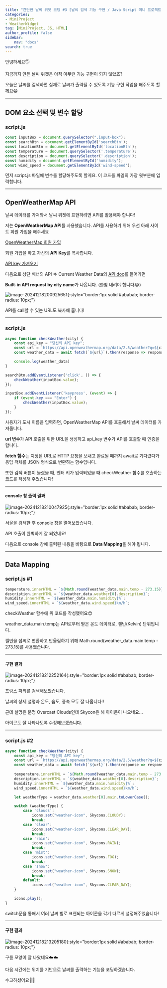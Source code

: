```yaml
---
title: "간단한 날씨 위젯 코딩 #3 [날씨 검색 기능 구현 / Java Script 미니 프로젝트]"
categories:
- MiniProject
- WeatherWidget
tag: [MiniProject, JS, HTML]
author_profile: false
sidebar:
    nav: "docs"
search: true
---
```

안녕하세요🖐️

지금까지 만든 날씨 위젯은 아직 아무런 기능 구현이 되지 않았죠?

오늘은 날씨를 검색하면 실제로 날씨가 출력될 수 있도록 기능 구현 작업을 해주도록 할께요😁

***

## DOM 요소 선택 및 변수 할당

### script.js

```js
const inputBox = document.querySelector(".input-box");
const searchBtn = document.getElementById('searchBtn');
const locationBtn = document.getElementById('locationBtn');
const temperature = document.querySelector('.temperature');
const description = document.querySelector('.description');
const humidity = document.getElementById('humidity');
const wind_speed = document.getElementById('wind-speed');
```

먼저 script.js 파일에 변수를 할당해주도록 할게요. 이 코드를 파일의 가장 윗부분에 입력합니다.

***

## OpenWeatherMap API

날씨 데이터를 가져와서 날씨 위젯에 표현하려면 API를 활용해야 합니다!

저는 **OpenWeatherMap API**를 사용했습니다. API를 사용하기 위해 우선 아래 사이트 회원 가입을 해주세요

[OpenWeatherMap 회원 가입]("https://openweathermap.org/")

회원 가입을 하고 자신의 **API Key**를 복사합니다.

[API key 가져오기]("https://home.openweathermap.org/api_keys")

다음으로 상단 배너의 API => Current Weather Data의 [API doc]("https://openweathermap.org/current")를 들어가면

**Built-in API request by city name**가 나옵니다. (한참 내려야 합니다😂)

![image-20241218200925651](../assets/img/posts/2024-12-18-weather_widget_3/image-20241218200925651.png){:style="border:1px solid #ababab; border-radius: 10px;"}

API를 call할 수 있는 URL도 복사해 줍니다!

***

### script.js

```js
async function checkWeather(city) {
    const api_key = "당신의 API key";
    const url = `https://api.openweathermap.org/data/2.5/weather?q=${city}&appid=${api_key}`;
    const weather_data = await fetch(`${url}`).then(response => response.json());

    console.log(weather_data)
}

searchBtn.addEventListener('click', () => {
    checkWeather(inputBox.value);
});

inputBox.addEventListener('keypress', (event) => {
    if (event.key === "Enter") {
        checkWeather(inputBox.value);
    }
});
```

사용자가 도시 이름을 입력하면, OpenWeatherMap API를 호출해서 날씨 데이터를 가져옵니다.

**url 변수**가 API 호출을 위한 URL을 생성하고 api_key 변수가 API를 호출할 때 인증을 합니다.

**fetch 함수**는 지정된 URL로 HTTP 요청을 보내고 완료될 때까지 await로 기다렸다가 응답 객체를 JSON 형식으로 변환하는 함수입니다.

또한 검색 버튼이 눌렸을 때, 엔터 키가 입력되었을 때 checkWeather 함수를 호출하는 코드를 작성해 주었습니다!

***

#### console 창 출력 결과

![image-20241218210047925](../assets/img/posts/2024-12-18-weather_widget_3/image-20241218210047925.png){:style="border:1px solid #ababab; border-radius: 10px;"}

서울을 검색한 후 console 창을 열어보았습니다.

API 호출이 완벽하게 잘 되었네요!

다음으로 console 창에 출력된 내용을 바탕으로 **Data Mapping**을 해야 됩니다.

***

## Data Mapping

### script.js #1

```js
temperature.innerHTML = `${Math.round(weather_data.main.temp - 273.15)}°C`;
description.innerHTML = `${weather_data.weather[0].description}`;
humidity.innerHTML = `${weather_data.main.humidity}%`;
wind_speed.innerHTML = `${weather_data.wind.speed}km/h`;
```

checkWeather 함수에 위 코드를 작성했어요😊

weather_data.main.temp는 API로부터 받은 온도 데이터로, 켈빈(Kelvin) 단위입니다.

켈빈을 섭씨로 변환하고 반올림하기 위해 Math.round(weather_data.main.temp - 273.15)를 사용했습니다.

***

#### 구현 결과

![image-20241218212252164](../assets/img/posts/2024-12-18-weather_widget_3/image-20241218212252164.png){:style="border:1px solid #ababab; border-radius: 10px;"}

프랑스 파리를 검색해보았습니다.

날씨의 상세 설명과 온도, 습도, 풍속 모두 잘 나옵니다!!

근데 설명은 분명 Overcast Clouds인데 Skycon은 해 아이콘이 나오네요...

아이콘도 잘 나타나도록 수정해보겠습니다.

***

### script.js #2

```js
async function checkWeather(city) {
    const api_key = "당신의 API key";
    const url = `https://api.openweathermap.org/data/2.5/weather?q=${city}&appid=${api_key}`;
    const weather_data = await fetch(`${url}`).then(response => response.json());
    
    temperature.innerHTML = `${Math.round(weather_data.main.temp - 273.15)}°C`;
    description.innerHTML = `${weather_data.weather[0].description}`;
    humidity.innerHTML = `${weather_data.main.humidity}%`;
    wind_speed.innerHTML = `${weather_data.wind.speed}km/h`;

    let weatherType = weather_data.weather[0].main.toLowerCase();

    switch (weatherType) {
        case 'clouds':
            icons.set("weather-icon", Skycons.CLOUDY);
            break;
        case 'clear':
            icons.set("weather-icon", Skycons.CLEAR_DAY);
            break;
        case 'rain':
            icons.set("weather-icon", Skycons.RAIN);
            break;
        case 'mist':
            icons.set("weather-icon", Skycons.FOG);
            break;
        case 'snow':
            icons.set("weather-icon", Skycons.SNOW);
            break;
        default:
            icons.set("weather-icon", Skycons.CLEAR_DAY);
    }

    icons.play();
}
```

switch문을 통해서 여러 날씨 별로 표현되는 아이콘을 각기 다르게 설정해주었습니다!

***

#### 구현 결과

![image-20241218213205180](../assets/img/posts/2024-12-18-weather_widget_3/image-20241218213205180.png){:style="border:1px solid #ababab; border-radius: 10px;"}

구름 모양이 잘 나왔네요☁️☁️

다음 시간에는 위치를 기반으로 날씨를 출력하는 기능을 코딩하겠습니다.

수고하셨어요👏👏

